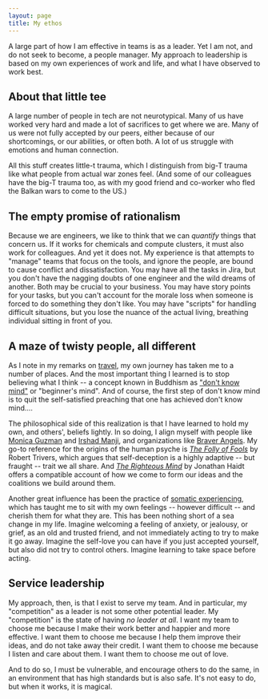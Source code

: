 ```yaml
---
layout: page
title: My ethos
---
```


A large part of how I am effective in teams is as a leader. Yet I am not, and do not seek to become, a people manager. My approach to leadership is based on my own experiences of work and life, and what I have observed to work best.

## About that little tee

A large number of people in tech are not neurotypical. Many of us have worked very hard and made a lot of sacrifices to get where we are. Many of us were not fully accepted by our peers, either because of our shortcomings, or our abilities, or often both. A lot of us struggle with emotions and human connection.

All this stuff creates little-t trauma, which I distinguish from big-T trauma like what people from actual war zones feel. (And some of our colleagues have the big-T trauma too, as with my good friend and co-worker who fled the Balkan wars to come to the US.)

## The empty promise of rationalism

Because we are engineers, we like to think that we can _quantify_ things that concern us. If it works for chemicals and compute clusters, it must also work for colleagues. And yet it does not. My experience is that attempts to "manage" teams that focus on the tools, and ignore the people, are bound to cause conflict and dissatisfaction. You may have all the tasks in Jira, but you don't have the nagging doubts of one engineer and the wild dreams of another. Both may be crucial to your business. You may have story points for your tasks, but you can't account for the morale loss when someone is forced to do something they don't like. You may have "scripts" for handling difficult situations, but you lose the nuance of the actual living, breathing individual sitting in front of you.

## A maze of twisty people, all different

As I note in my remarks on <a href="/portfolio/personal/travel/">travel</a>, my own journey has taken me to a number of places. And the most important thing I learned is to stop believing what I think -- a concept known in Buddhism as <a href="https://jackkornfield.com/practice-dont-know-mind/">"don't know mind"</a> or "beginner's mind". And of course, the first step of don't know mind is to quit the self-satisfied preaching that one has achieved don't know mind....

The philosophical side of this realization is that I have learned to hold my own, and others', beliefs lightly. In so doing, I align myself with people like <a href="https://www.moniguzman.com/">Monica Guzman</a> and <a href="https://irshadmanji.com/">Irshad Manji</a>, and organizations like <a href="https://braverangels.org/">Braver Angels</a>. My go-to reference for the origins of the human psyche is <a href="https://en.wikipedia.org/wiki/The_Folly_of_Fools">_The Folly of Fools_</a> by Robert Trivers, which argues that self-deception is a highly adaptive -- but fraught -- trait we all share. And <a href="https://en.wikipedia.org/wiki/The_Righteous_Mind">_The Righteous Mind_</a> by Jonathan Haidt offers a compatible account of how we come to form our ideas and the coalitions we build around them.

Another great influence has been the practice of <a href="https://en.wikipedia.org/wiki/Somatic_experiencing">somatic experiencing</a>, which has taught me to sit with my own feelings -- however difficult -- and cherish them for what they are. This has been nothing short of a sea change in my life. Imagine welcoming a feeling of anxiety, or jealousy, or grief, as an old and trusted friend, and not immediately acting to try to make it go away. Imagine the self-love you can have if you just accepted yourself, but also did not try to control others. Imagine learning to take space before acting.

## Service leadership

My approach, then, is that I exist to serve my team. And in particular, my "competition" as a leader is not some other potential leader.  My "competition" is the state of having _no leader at all_. I want my team to choose me because I make their work better and happier and more effective. I want them to choose me because I help them improve their ideas, and do not take away their credit. I want them to choose me because I listen and care about them. I want them to choose me out of love.

And to do so, I must be vulnerable, and encourage others to do the same, in an environment that has high standards but is also safe. It's not easy to do, but when it works, it is magical.


